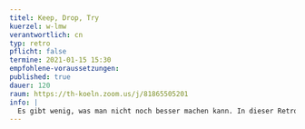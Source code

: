 ```yaml
---
titel: Keep, Drop, Try
kuerzel: w-lmw
verantwortlich: cn
typ: retro
pflicht: false
termine: 2021-01-15 15:30
empfohlene-voraussetzungen:
published: true
dauer: 120
raum: https://th-koeln.zoom.us/j/81865505201
info: | 
  Es gibt wenig, was man nicht noch besser machen kann. In dieser Retro zum Kurs geht es darum, unbewusste Qualitäten und Defizite des Kurses bewusst zu machen, um in der nächsten Iteration darauf reagieren zu können.
---
```

